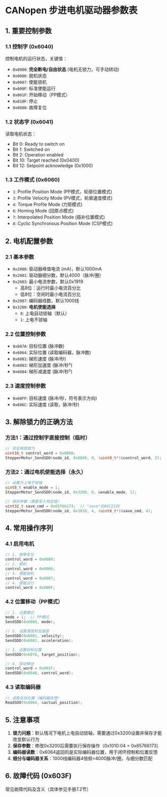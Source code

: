 # CANopen 步进电机驱动器参数表

## 1. 重要控制参数

### 1.1 控制字 (0x6040)
控制电机的运行状态，关键值：
- `0x0000`: **完全断电/自由状态** (电机无锁力，可手动转动)
- `0x0006`: 脱机状态
- `0x0007`: 使能锁机
- `0x000F`: 标准使能运行
- `0x001F`: 开始移动（PP模式）
- `0x010F`: 停止
- `0x0080`: 故障复位

### 1.2 状态字 (0x6041)
读取电机状态：
- Bit 0: Ready to switch on
- Bit 1: Switched on  
- Bit 2: Operation enabled
- Bit 10: Target reached (0x0400)
- Bit 12: Setpoint acknowledge (0x1000)

### 1.3 工作模式 (0x6060)
- `1`: Profile Position Mode (PP模式，轮廓位置模式)
- `3`: Profile Velocity Mode (PV模式，轮廓速度模式)
- `4`: Torque Profile Mode (力矩模式)
- `6`: Homing Mode (回原点模式)
- `7`: Interpolated Position Mode (插补位置模式)
- `8`: Cyclic Synchronous Position Mode (CSP模式)

## 2. 电机配置参数

### 2.1 基本参数
- `0x2000`: 驱动器峰值电流 (mA)，默认1000mA
- `0x2001`: 驱动器细分数，默认4000（脉冲/圈）
- `0x2003`: 最小电流参数，默认0x1919
  - 高8位：运行时最小电流百分比
  - 低8位：空闲时最小电流百分比
- `0x2007`: 编码器线数，默认1000线
- `0x3200`: **电机使能选择**
  - `0`: 上电自动锁轴（默认）
  - `1`: 上电不锁轴

### 2.2 位置控制参数
- `0x607A`: 目标位置 (脉冲数)
- `0x6064`: 实际位置 (读取编码器，脉冲数)
- `0x6081`: 梯形速度 (脉冲/秒)
- `0x6083`: 梯形加速度 (脉冲/秒²)
- `0x6084`: 梯形减速度 (脉冲/秒²)

### 2.3 速度控制参数
- `0x60FF`: 目标速度 (脉冲/秒，符号表示方向)
- `0x606C`: 实际速度 (读取，脉冲/秒)

## 3. 解除锁力的正确方法

### 方法1：通过控制字直接控制（临时）
```c
// 完全释放锁力
uint16_t control_word = 0x0000;
StepperMotor_SendSDO(node_id, 0x6040, 0, (uint8_t*)&control_word, 2);
```

### 方法2：通过电机使能选择（永久）
```c
// 设置为上电不锁轴
uint8_t enable_mode = 1;
StepperMotor_SendSDO(node_id, 0x3200, 0, &enable_mode, 1);

// 保存参数（需要写入特定值）
uint32_t save_cmd = 0x65766173;  // "save"的ASCII码
StepperMotor_SendSDO(node_id, 0x1010, 4, (uint8_t*)&save_cmd, 4);
```

## 4. 常用操作序列

### 4.1 启用电机
```c
// 1. 故障复位
control_word = 0x0080;
// 2. 脱机
control_word = 0x0006;  
// 3. 使能锁机
control_word = 0x0007;
// 4. 使能运行
control_word = 0x000F;
```

### 4.2 位置移动（PP模式）
```c
// 1. 设置模式
mode = 1;  // PP模式
SendSDO(0x6060, mode);

// 2. 设置速度和加速度
SendSDO(0x6081, velocity);
SendSDO(0x6083, acceleration);

// 3. 设置目标位置
SendSDO(0x607A, target_position);

// 4. 启动移动
control_word = 0x001F;
SendSDO(0x6040, control_word);
```

### 4.3 读取编码器
```c
// 读取实际位置（编码器反馈）
ReadSDO(0x6064, &actual_position);
```

## 5. 注意事项

1. **锁力问题**：默认情况下电机上电自动锁轴，需要通过0x3200设置并保存才能改变默认行为
2. **保存参数**：修改0x3200后需要执行保存操作（0x1010:04 = 0x65766173）
3. **编码器读数**：0x6064返回的是实际编码器位置，用于闭环控制和位置反馈
4. **细分与编码器关系**：1000线编码器4倍频=4000脉冲/圈，与细分数匹配

## 6. 故障代码 (0x603F)
常见故障代码及含义（具体参见手册7.2节）
